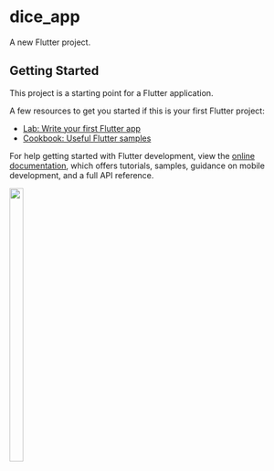 # dice_app

A new Flutter project.

## Getting Started

This project is a starting point for a Flutter application.

A few resources to get you started if this is your first Flutter project:

- [Lab: Write your first Flutter app](https://docs.flutter.dev/get-started/codelab)
- [Cookbook: Useful Flutter samples](https://docs.flutter.dev/cookbook)

For help getting started with Flutter development, view the
[online documentation](https://docs.flutter.dev/), which offers tutorials,
samples, guidance on mobile development, and a full API reference.



<p float="center">

<img src="https://user-images.githubusercontent.com/116253924/218953566-45ffbe3c-361f-4f5e-9914-5916b2bf96cb.png" width=22% height=35%>
 

</p> 
